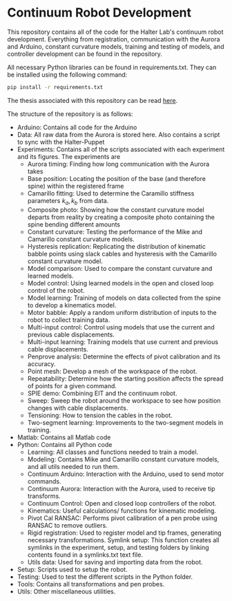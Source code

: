 # Continuum Robot Development

This repository contains all of the code for the Halter Lab's continuum robot development.  Everything from registration, communication with the Aurora and Arduino, constant curvature models, training and testing of models, and controller development can be found in the repository.

All necessary Python libraries can be found in requirements.txt.  They can be installed using the following command:
```bash
pip install -r requirements.txt
```

The thesis associated with this repository can be read [here](https://drive.google.com/file/d/1uIR_xviVqUKbwXYV8wjdk6yPhhzn69-D/view?usp=sharing).

The structure of the repository is as follows:
 - Arduino: Contains all code for the Arduino
 - Data: All raw data from the Aurora is stored here.  Also contains a script to sync with the Halter-Puppet
 - Experiments: Contains all of the scripts associated with each experiment and its figures.  The experiments are
   - Aurora timing: Finding how long communication with the Aurora takes
   - Base position: Locating the position of the base (and therefore spine) within the registered frame
   - Camarillo fitting: Used to determine the Caramillo stiffness parameters $k_a, k_b$ from data.
   - Composite photo: Showing how the constant curvature model departs from reality by creating a composite photo containing the spine bending different amounts
   - Constant curvature: Testing the performance of the Mike and Camarillo constant curvature models.
   - Hysteresis replication: Replicating the distribution of kinematic babble points using slack cables and hysteresis with the Camarillo constant curvature model.
   - Model comparison: Used to compare the constant curvature and learned models.
   - Model control: Using learned models in the open and closed loop control of the robot.
   - Model learning: Training of models on data collected from the spine to develop a kinematics model.
   - Motor babble: Apply a random uniform distribution of inputs to the robot to collect training data.
   - Multi-input control: Control using models that use the current and previous cable displacements.
   - Multi-input learning: Training models that use current and previous cable displacements.
   - Penprove analysis: Determine the effects of pivot calibration and its accuracy.
   - Point mesh: Develop a mesh of the workspace of the robot.
   - Repeatability: Determine how the starting position affects the spread of points for a given command.
   - SPIE demo: Combining EIT and the continuum robot.
   - Sweep: Sweep the robot around the workspace to see how position changes with cable displacements.
   - Tensioning: How to tension the cables in the robot.
   - Two-segment learning: Improvements to the two-segment models in training.
 - Matlab: Contains all Matlab code
 - Python: Contains all Python code
   - Learning: All classes and functions needed to train a model.
   - Modeling: Contains Mike and Camarillo constant curvature models, and all utils needed to run them.
   - Continuum Arduino: Interaction with the Arduino, used to send motor commands.
   - Continuum Aurora: Interaction with the Aurora, used to receive tip transforms.
   - Continuum Control: Open and closed loop controllers of the robot.
   - Kinematics: Useful calculations/ functions for kinematic modeling.
   - Pivot Cal RANSAC: Performs pivot calibration of a pen probe using RANSAC to remove outliers.
   - Rigid registration: Used to register model and tip frames, generating necessary transformations.
   Symlink setup: This function creates all symlinks in the experiment, setup, and testing folders by linking contents found in a symlinks.txt text file.
   - Utils data: Used for saving and importing data from the robot.
 - Setup: Scripts used to setup the robot.
 - Testing: Used to test the different scripts in the Python folder.
 - Tools: Contains all transformations and pen probes.
 - Utils: Other miscellaneous utilities.
